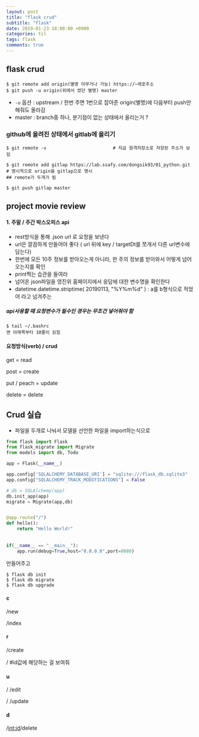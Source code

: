 ```yaml
---
layout: post
title: "flask crud"
subtitle: "flask"
date: 2019-01-23 18:00:00 +0900
categories: til
tags: flask
comments: true
---
```


## flask crud



```terminal
$ git remote add origin(별명 아무거나 가능) https://~레포주소
$ git push -u origin(위에서 썼던 별명) master
```

- `-u` 옵션 :  upstream / 한번 주면 1번으로 잡아준 origin(별명)에 다음부터 push만해줘도 올라감
- master : branch중 하나, 분기점이 없는 상태에서 올리는거 ?

### github에 올려진 상태에서 gitlab에 올리기

```terminal
$ git remote -v							# 지금 원격저장소로 저장된 주소가 보임

$ git remote add gitlap https://lab.ssafy.com/dongsik93/01_python.git
# 명시적으로 origin을 gitlap으로 명시
## remote가 두개가 됨

$ git push gitlap master
```



## project movie review



#### 1. 주말 / 주간 박스오피스 api

- rest방식을 통해 .json url 로 요청을 보낸다
- url은 깔끔하게 만들어야 좋다  ( url 뒤에 key / targetDt를 쪼개서 다른 url변수에 담는다)
- 한번에 모든 10주 정보를 받아오는게 아니라, 한 주의 정보를 받아와서 어떻게 넘어오는지를 확인
- print찍는 습관을 들여라
- 넘어온 json파일을 영진위 홈페이지에서 응답에 대한 변수명을 확인한다
- datetime.datetime.striptime( 20190113, "%Y%m%d" ) :  a를 b형식으로 적었어 라고 넘겨주는

##### api사용할 때 요청변수가 필수인 경우는 무조건 넣어줘야 함

```termianl
$ tail ~/.bashrc
맨 아래쪽부터 10줄이 읽힘
```



#### 요청방식(verb) / crud

get = read

post = create

put / peach = update

delete = delete



## Crud 실습

- 파일을 두개로 나눠서 모델을 선언한 파일을 import하는식으로

```python
from flask import Flask
from flask_migrate import Migrate
from models import db, Todo

app = Flask(__name__)

app.config['SQLALCHEMY_DATABASE_URI'] = "sqlite:///flask_db.sqlite3"
app.config["SQLALCHEMY_TRACK_MODIFICATIONS"] = False

# db = SQLAlchemy(app)
db.init_app(app)
migrate = Migrate(app,db)


@app.route("/")
def hello():
    return "Hello World!"
    
    
if(__name__ == "__main__"): 
    app.run(debug=True,host="0.0.0.0",port=8080)
```

만들어주고

```terminal
$ flask db init
$ flask db migrate
$ flask db upgrade
```

#### c

/new

/index

#### r

/create

/<int : id>      #id값에 해당하는 걸 보여줘  

#### u

/<int : id> /edit

/<int  : id> /update

#### d

/<int:id>/delete
